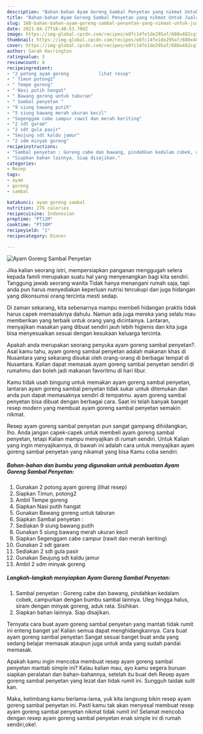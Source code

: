 ```yaml
---
description: "Bahan-bahan Ayam Goreng Sambal Penyetan yang nikmat Untuk Jualan"
title: "Bahan-bahan Ayam Goreng Sambal Penyetan yang nikmat Untuk Jualan"
slug: 160-bahan-bahan-ayam-goreng-sambal-penyetan-yang-nikmat-untuk-jualan
date: 2021-04-27T16:48:53.708Z
image: https://img-global.cpcdn.com/recipes/e8fc14fe1de295af/680x482cq70/ayam-goreng-sambal-penyetan-foto-resep-utama.jpg
thumbnail: https://img-global.cpcdn.com/recipes/e8fc14fe1de295af/680x482cq70/ayam-goreng-sambal-penyetan-foto-resep-utama.jpg
cover: https://img-global.cpcdn.com/recipes/e8fc14fe1de295af/680x482cq70/ayam-goreng-sambal-penyetan-foto-resep-utama.jpg
author: Sarah Harrington
ratingvalue: 3
reviewcount: 8
recipeingredient:
- "2 potong ayam goreng           lihat resep"
- " Timun potong2"
- " Tempe goreng"
- " Nasi putih hangat"
- " Bawang goreng untuk taburan"
- " Sambal penyetan "
- "9 siung bawang putih"
- "5 siung bawang merah ukuran kecil"
- "Segenggam cabe campur rawit dan merah keriting"
- "2 sdt garam"
- "2 sdt gula pasir"
- "Seujung sdt kaldu jamur"
- "2 sdm minyak goreng"
recipeinstructions:
- "Sambal penyetan : Goreng cabe dan bawang, pindahkan kedalam cobek, campurkan dengan bumbu sambal lainnya. Uleg hingga halus, siram dengan minyak goreng, aduk rata. Sisihkan."
- "Siapkan bahan lainnya. Siap disajikan."
categories:
- Resep
tags:
- ayam
- goreng
- sambal

katakunci: ayam goreng sambal 
nutrition: 276 calories
recipecuisine: Indonesian
preptime: "PT12M"
cooktime: "PT38M"
recipeyield: "1"
recipecategory: Dinner

---
```



![Ayam Goreng Sambal Penyetan](https://img-global.cpcdn.com/recipes/e8fc14fe1de295af/680x482cq70/ayam-goreng-sambal-penyetan-foto-resep-utama.jpg)

Jika kalian seorang istri, mempersiapkan panganan menggugah selera kepada famili merupakan suatu hal yang menyenangkan bagi kita sendiri. Tanggung jawab seorang  wanita Tidak hanya menangani rumah saja, tapi anda pun harus menyediakan keperluan nutrisi tercukupi dan juga hidangan yang dikonsumsi orang tercinta mesti sedap.

Di zaman  sekarang, kita sebenarnya mampu membeli hidangan praktis tidak harus capek memasaknya dahulu. Namun ada juga mereka yang selalu mau memberikan yang terbaik untuk orang yang dicintainya. Lantaran, menyajikan masakan yang dibuat sendiri jauh lebih higienis dan kita juga bisa menyesuaikan sesuai dengan kesukaan keluarga tercinta. 



Apakah anda merupakan seorang penyuka ayam goreng sambal penyetan?. Asal kamu tahu, ayam goreng sambal penyetan adalah makanan khas di Nusantara yang sekarang disukai oleh orang-orang di berbagai tempat di Nusantara. Kalian dapat memasak ayam goreng sambal penyetan sendiri di rumahmu dan boleh jadi makanan favoritmu di hari libur.

Kamu tidak usah bingung untuk memakan ayam goreng sambal penyetan, lantaran ayam goreng sambal penyetan tidak sukar untuk ditemukan dan anda pun dapat memasaknya sendiri di tempatmu. ayam goreng sambal penyetan bisa dibuat dengan berbagai cara. Saat ini telah banyak banget resep modern yang membuat ayam goreng sambal penyetan semakin nikmat.

Resep ayam goreng sambal penyetan pun sangat gampang dihidangkan, lho. Anda jangan capek-capek untuk membeli ayam goreng sambal penyetan, tetapi Kalian mampu menyajikan di rumah sendiri. Untuk Kalian yang ingin menyajikannya, di bawah ini adalah cara untuk menyajikan ayam goreng sambal penyetan yang nikamat yang bisa Kamu coba sendiri.

<!--inarticleads1-->

##### Bahan-bahan dan bumbu yang digunakan untuk pembuatan Ayam Goreng Sambal Penyetan:

1. Gunakan 2 potong ayam goreng           (lihat resep)
1. Siapkan  Timun, potong2
1. Ambil  Tempe goreng
1. Siapkan  Nasi putih hangat
1. Gunakan  Bawang goreng untuk taburan
1. Siapkan  Sambal penyetan :
1. Sediakan 9 siung bawang putih
1. Gunakan 5 siung bawang merah ukuran kecil
1. Siapkan Segenggam cabe campur (rawit dan merah keriting)
1. Gunakan 2 sdt garam
1. Sediakan 2 sdt gula pasir
1. Gunakan Seujung sdt kaldu jamur
1. Ambil 2 sdm minyak goreng




<!--inarticleads2-->

##### Langkah-langkah menyiapkan Ayam Goreng Sambal Penyetan:

1. Sambal penyetan : Goreng cabe dan bawang, pindahkan kedalam cobek, campurkan dengan bumbu sambal lainnya. Uleg hingga halus, siram dengan minyak goreng, aduk rata. Sisihkan.
1. Siapkan bahan lainnya. Siap disajikan.




Ternyata cara buat ayam goreng sambal penyetan yang mantab tidak rumit ini enteng banget ya! Kalian semua dapat menghidangkannya. Cara buat ayam goreng sambal penyetan Sangat sesuai banget buat anda yang sedang belajar memasak ataupun juga untuk anda yang sudah pandai memasak.

Apakah kamu ingin mencoba membuat resep ayam goreng sambal penyetan mantab simple ini? Kalau kalian mau, ayo kamu segera buruan siapkan peralatan dan bahan-bahannya, setelah itu buat deh Resep ayam goreng sambal penyetan yang lezat dan tidak rumit ini. Sungguh taidak sulit kan. 

Maka, ketimbang kamu berlama-lama, yuk kita langsung bikin resep ayam goreng sambal penyetan ini. Pasti kamu tak akan menyesal membuat resep ayam goreng sambal penyetan nikmat tidak rumit ini! Selamat mencoba dengan resep ayam goreng sambal penyetan enak simple ini di rumah sendiri,oke!.

